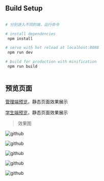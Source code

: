 ## Build Setup
``` bash

# 分别进入不同的端，运行命令

# install dependencies
 npm install

# serve with hot reload at localhost:8088
 npm run dev

# build for production with minification
 npm run build
 
```

## 预览页面

[管理端预览](https://zhangjunpingping.github.io/vue-exam/exam-admin/dist/index.html)，静态页面效果展示

[学生端预览](https://zhangjunpingping.github.io/vue-exam/exam-user/dist/index.html)，静态页面效果展示 


> 效果图

![github](https://zhangjunpingping.github.io/vue-exam/exam-user/static/img/1.png "图片") 

![github](https://zhangjunpingping.github.io/vue-exam/exam-user/static/img/2.png "图片")  

![github](https://zhangjunpingping.github.io/vue-exam/exam-user/static/img/3.png "图片")  

![github](https://zhangjunpingping.github.io/vue-exam/exam-user/static/img/4.png "图片")  

![github](https://zhangjunpingping.github.io/vue-exam/exam-user/static/img/5.png "图片")  
